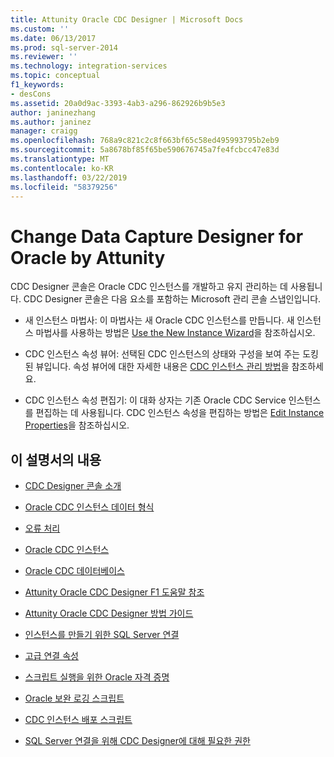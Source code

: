 ```yaml
---
title: Attunity Oracle CDC Designer | Microsoft Docs
ms.custom: ''
ms.date: 06/13/2017
ms.prod: sql-server-2014
ms.reviewer: ''
ms.technology: integration-services
ms.topic: conceptual
f1_keywords:
- desCons
ms.assetid: 20a0d9ac-3393-4ab3-a296-862926b9b5e3
author: janinezhang
ms.author: janinez
manager: craigg
ms.openlocfilehash: 768a9c821c2c8f663bf65c58ed495993795b2eb9
ms.sourcegitcommit: 5a8678bf85f65be590676745a7fe4fcbcc47e83d
ms.translationtype: MT
ms.contentlocale: ko-KR
ms.lasthandoff: 03/22/2019
ms.locfileid: "58379256"
---
```

# <a name="change-data-capture-designer-for-oracle-by-attunity"></a>Change Data Capture Designer for Oracle by Attunity
  CDC Designer 콘솔은 Oracle CDC 인스턴스를 개발하고 유지 관리하는 데 사용됩니다. CDC Designer 콘솔은 다음 요소를 포함하는 Microsoft 관리 콘솔 스냅인입니다.  
  
-   새 인스턴스 마법사: 이 마법사는 새 Oracle CDC 인스턴스를 만듭니다. 새 인스턴스 마법사를 사용하는 방법은 [Use the New Instance Wizard](use-the-new-instance-wizard.md)을 참조하십시오.  
  
-   CDC 인스턴스 속성 뷰어: 선택된 CDC 인스턴스의 상태와 구성을 보여 주는 도킹된 뷰입니다. 속성 뷰어에 대한 자세한 내용은 [CDC 인스턴스 관리 방법](manage-a-cdc-instance.md)을 참조하세요.  
  
-   CDC 인스턴스 속성 편집기: 이 대화 상자는 기존 Oracle CDC Service 인스턴스를 편집하는 데 사용됩니다. CDC 인스턴스 속성을 편집하는 방법은 [Edit Instance Properties](edit-instance-properties.md)을 참조하십시오.  
  
## <a name="in-this-documentation"></a>이 설명서의 내용  
  
-   [CDC Designer 콘솔 소개](the-cdc-designer-console-introduction.md)  
  
-   [Oracle CDC 인스턴스 데이터 형식](oracle-cdc-instance-data-types.md)  
  
-   [오류 처리](error-handling.md)  
  
-   [Oracle CDC 인스턴스](the-oracle-cdc-instance.md)  
  
-   [Oracle CDC 데이터베이스](the-oracle-cdc-databases.md)  
  
-   [Attunity Oracle CDC Designer F1 도움말 참조](change-data-capture-designer-for-oracle-by-attunity-f1-help-reference.md)  
  
-   [Attunity Oracle CDC Designer 방법 가이드](change-data-capture-designer-for-oracle-by-attunity-how-to-guide.md)  
  
-   [인스턴스를 만들기 위한 SQL Server 연결](sql-server-connection-for-instance-creation.md)  
  
-   [고급 연결 속성](advanced-connection-properties.md)  
  
-   [스크립트 실행을 위한 Oracle 자격 증명](oracle-credentials-for-running-script.md)  
  
-   [Oracle 보완 로깅 스크립트](oracle-supplemental-logging-script.md)  
  
-   [CDC 인스턴스 배포 스크립트](cdc-instance-deployment-script.md)  
  
-   [SQL Server 연결을 위해 CDC Designer에 대해 필요한 권한](sql-server-connection-required-permissions-for-the-cdc-designer.md)  
  
  
